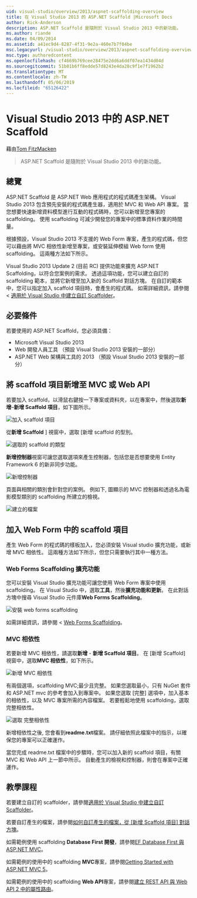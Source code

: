 ```yaml
---
uid: visual-studio/overview/2013/aspnet-scaffolding-overview
title: 在 Visual Studio 2013 的 ASP.NET Scaffold |Microsoft Docs
author: Rick-Anderson
description: ASP.NET Scaffold 是隨附於 Visual Studio 2013 中的新功能。
ms.author: riande
ms.date: 04/09/2014
ms.assetid: a41ec9d4-8287-4f31-9e2a-460e7b7f04be
msc.legacyurl: /visual-studio/overview/2013/aspnet-scaffolding-overview
msc.type: authoredcontent
ms.openlocfilehash: cf4669b769cee28475e2dd6a6ddf07ea1434d04d
ms.sourcegitcommit: 51b01b6ff8edde57d8243e4da28c9f1e7f1962b2
ms.translationtype: MT
ms.contentlocale: zh-TW
ms.lasthandoff: 05/06/2019
ms.locfileid: "65126422"
---
```

# <a name="aspnet-scaffolding-in-visual-studio-2013"></a>Visual Studio 2013 中的 ASP.NET Scaffold

藉由[Tom FitzMacken](https://github.com/tfitzmac)

> ASP.NET Scaffold 是隨附於 Visual Studio 2013 中的新功能。

## <a name="overview"></a>總覽

ASP.NET Scaffold 是 ASP.NET Web 應用程式的程式碼產生架構。 Visual Studio 2013 包含預先安裝的程式碼產生器，適用於 MVC 和 Web API 專案。 當您想要快速新增資料模型進行互動的程式碼時，您可以新增至您專案的 scaffolding。 使用 scaffolding 可減少開發您的專案中的標準資料作業的時間量。

根據預設，Visual Studio 2013 不支援的 Web Form 專案，產生的程式碼，但您可以藉由將 MVC 相依性新增至專案，或安裝延伸模組 Web form 使用 scaffolding。 這兩種方法如下所示。

Visual Studio 2013 Update 2 (目前 RC) 提供功能來擴充 ASP.NET Scaffolding，以符合您案例的需求。 透過這項功能，您可以建立自訂的 scaffolding 範本，並將它新增至加入新的 Scaffold 對話方塊。 在自訂的範本中，您可以指定加入 scaffold 項目時，會產生的程式碼。 如需詳細資訊，請參閱 <<c0> [ 適用於 Visual Studio 中建立自訂 Scaffolder](https://go.microsoft.com/fwlink/p/?LinkId=395029)。

## <a name="prerequisites"></a>必要條件

若要使用的 ASP.NET Scaffold，您必須具備：

- Microsoft Visual Studio 2013
- Web 開發人員工具 （預設 Visual Studio 2013 安裝的一部分）
- ASP.NET Web 架構與工具的 2013 （預設 Visual Studio 2013 安裝的一部分）

## <a name="add-a-scaffolded-item-to-mvc-or-web-api"></a>將 scaffold 項目新增至 MVC 或 Web API

若要加入 scaffold，以滑鼠右鍵按一下專案或資料夾，以在專案中，然後選取**新增**–**新增 Scaffold 項目**，如下圖所示。

![加入 scaffold 項目](aspnet-scaffolding-overview/_static/image1.png)

從**新增 Scaffold** ] 視窗中，選取 [新增 scaffold 的型別。

![選取的 scaffold 的類型](aspnet-scaffolding-overview/_static/image2.png)

**新增控制器**視窗可讓您選取選項來產生控制器，包括您是否想要使用 Entity Framework 6 的新非同步功能。

![新增控制器](aspnet-scaffolding-overview/_static/image3.png)

頁面與相關的類別會針對您的案例。 例如下, 圖顯示的 MVC 控制器和透過名為電影模型類別的 scaffolding 所建立的檢視。

![建立的檔案](aspnet-scaffolding-overview/_static/image4.png)

## <a name="add-a-scaffolded-item-to-web-forms"></a>加入 Web Form 中的 scaffold 項目

產生 Web Form 的程式碼的樣板加入，您必須安裝 Visual studio 擴充功能，或新增 MVC 相依性。 這兩種方法如下所示，但您只需要執行其中一種方法。

### <a name="web-forms-scaffolding-extension"></a>Web Forms Scaffolding 擴充功能

您可以安裝 Visual Studio 擴充功能可讓您使用 Web Form 專案中使用 scaffolding。 在 Visual Studio 中，選取**工具**，然後**擴充功能和更新**。 在此對話方塊中搜尋 Visual Studio 元件庫**Web Forms Scaffolding**。

![安裝 web forms scaffolding](aspnet-scaffolding-overview/_static/image5.png)

如需詳細資訊，請參閱 < [Web Forms Scaffolding](https://go.microsoft.com/fwlink/p/?LinkId=396478)。

### <a name="mvc-dependencies"></a>MVC 相依性

若要新增 MVC 相依性，請選取**新增** - **新增 Scaffold 項目**。 在 [新增 Scaffold] 視窗中，選取**MVC 相依性**，如下所示。

![新增 MVC 相依性](aspnet-scaffolding-overview/_static/image6.png)

有兩個選項，scaffolding MVC;最少且完整。 如果您選取最小，只有 NuGet 套件和 ASP.NET mvc 的參考會加入到專案中。 如果您選取 [完整] 選項中，加入基本的相依性，以及 MVC 專案所需的內容檔案。 若要輕鬆地使用 scaffolding，選取 完整相依性。

![選取 完整相依性](aspnet-scaffolding-overview/_static/image7.png)

新增相依性之後, 您會看到**readme.txt**檔案。 請仔細依照此檔案中的指示，以確保您的專案可以正確運作。

當您完成 readme.txt 檔案中的步驟時，您可以加入新的 scaffold 項目，有關 MVC 和 Web API 上一節中所示。 自動產生的檢視和控制器，則會在專案中正確運作。

## <a name="tutorials"></a>教學課程

若要建立自訂的 scaffolder，請參閱[適用於 Visual Studio 中建立自訂 Scaffolder](https://go.microsoft.com/fwlink/p/?LinkId=395029)。

若要自訂產生的檔案，請參閱[如何自訂產生的檔案，從 [新增 Scaffold 項目] 對話方塊](https://blogs.msdn.com/b/webdev/archive/2013/12/26/how-to-customize-the-generated-files-from-the-new-scaffolded-item-dialog.aspx)。

如需範例使用 scaffolding **Database First 開發**，請參閱[EF Database First 與 ASP.NET MVC](../../../mvc/overview/getting-started/database-first-development/setting-up-database.md)。

如需範例的使用中的 scaffolding **MVC**專案，請參閱[Getting Started with ASP.NET MVC 5](../../../mvc/overview/getting-started/introduction/getting-started.md)。

如需範例的使用中的 scaffolding **Web API**專案，請參閱[建立 REST API 與 Web API 2 中的屬性路由](../../../web-api/overview/web-api-routing-and-actions/create-a-rest-api-with-attribute-routing.md)。
